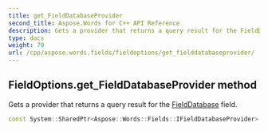 ```yaml
---
title: get_FieldDatabaseProvider
second_title: Aspose.Words for C++ API Reference
description: Gets a provider that returns a query result for the FieldDatabase field.
type: docs
weight: 79
url: /cpp/aspose.words.fields/fieldoptions/get_fielddatabaseprovider/
---
```

## FieldOptions.get_FieldDatabaseProvider method


Gets a provider that returns a query result for the [FieldDatabase](../../fielddatabase/) field.

```cpp
const System::SharedPtr<Aspose::Words::Fields::IFieldDatabaseProvider> & Aspose::Words::Fields::FieldOptions::get_FieldDatabaseProvider() const
```

